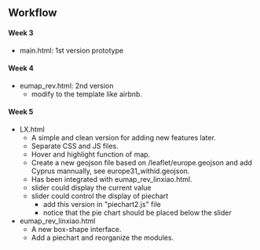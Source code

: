 ## Workflow

#### Week 3
- main.html: 1st version prototype

#### Week 4
- eumap_rev.html: 2nd version
    + modify to the template like airbnb.

#### Week 5
- LX.html
    + A simple and clean version for adding new features later.
    + Separate CSS and JS files.
    + Hover and highlight function of map.
    + Create a new geojson file based on /leaflet/europe.geojson and add Cyprus mannually, see europe31_withid.geojson.
    + Has been integrated with eumap_rev_linxiao.html.
    + slider could display the current value
    + slider could control the display of piechart
        * add this version in "piechart2.js" file
        * notice that the pie chart should be placed below the slider
- eumap_rev_linxiao.html
    + A new box-shape interface.
    + Add a piechart and reorganize the modules.
